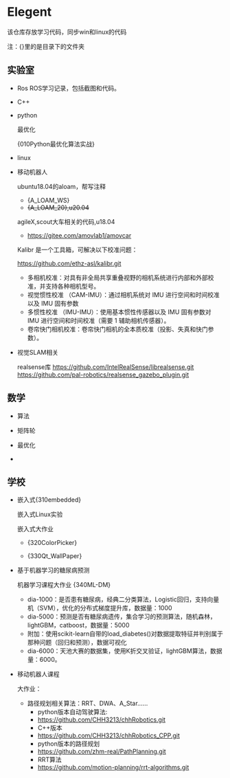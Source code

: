 # Elegent

该仓库存放学习代码，同步win和linux的代码

注：{}里的是目录下的文件夹

## 实验室

- Ros
	ROS学习记录，包括截图和代码。
- C++





- python

  最优化

  {010Python最优化算法实战}




- linux




- 移动机器人

  ubuntu18.04的aloam，帮写注释

  - {A_LOAM_WS}
  - ~~{A_LOAM_20},u20.04~~

  agileX,scout大车相关的代码,u18.04

  - https://gitee.com/amovlab1/amovcar

  Kalibr 是一个工具箱，可解决以下校准问题：
  
  https://github.com/ethz-asl/kalibr.git
  
  - 多相机校准：对具有非全局共享重叠视野的相机系统进行内部和外部校准，并支持各种相机型号。
  - 视觉惯性校准 （CAM-IMU）：通过相机系统对 IMU 进行空间和时间校准以及 IMU 固有参数
  - 多惯性校准 （IMU-IMU）：使用基本惯性传感器以及 IMU 固有参数对 IMU 进行空间和时间校准（需要 1 辅助相机传感器）。
  - 卷帘快门相机校准：卷帘快门相机的全本质校准（投影、失真和快门参数）。
  

  
- 视觉SLAM相关

  realsense库
  	https://github.com/IntelRealSense/librealsense.git
  	https://github.com/pal-robotics/realsense_gazebo_plugin.git


## 数学

- 算法

- 矩阵轮

- 最优化

- 

## 学校

- 嵌入式{310embedded}

	嵌入式Linux实验
	
	嵌入式大作业
		
	- {320ColorPicker}
	
	- {330Qt_WallPaper}



- 基于机器学习的糖尿病预测

  机器学习课程大作业
  {340ML-DM}

  - dia-1000：是否患有糖尿病，经典二分类算法，Logistic回归，支持向量机（SVM），优化的分布式梯度提升库，数据量：1000
  - dia-5000：预测是否有糖尿病遗传，集合学习的预测算法，随机森林，lightGBM，catboost，数据量：5000
  - 附加：使用scikit-learn自带的load_diabetes()对数据提取特征并判别属于那种问题（回归和预测），数据可视化
  - dia-6000：天池大赛的数据集，使用K折交叉验证，lightGBM算法，数据量：6000。



- 移动机器人课程

  大作业：

  - 路径规划相关算法：RRT、DWA、A_Star……
    - python版本自动驾驶算法:
    - https://github.com/CHH3213/chhRobotics.git
    - C++版本
    - https://github.com/CHH3213/chhRobotics_CPP.git
    - python版本的路径规划
    - https://github.com/zhm-real/PathPlanning.git
    - RRT算法
    - https://github.com/motion-planning/rrt-algorithms.git





